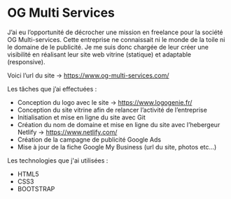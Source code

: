 # OG Multi Services

J’ai eu l’opportunité de décrocher une mission en freelance pour la société OG Multi-services. Cette entreprise ne connaissait ni le monde de la toile ni le domaine de le publicité. Je me suis donc chargée de leur créer une visibilité en réalisant leur site web vitrine (statique) et adaptable (responsive).

Voici l’url du site → https://www.og-multi-services.com/

Les tâches que j’ai effectuées :

- Conception du logo avec le site → https://www.logogenie.fr/
- Conception du site vitrine afin de relancer l’activité de l’entreprise
- Initialisation et mise en ligne du site avec Git
- Création du nom de domaine et mise en ligne du site avec l’hebergeur Netlify → https://www.netlify.com/
- Création de la campagne de publicité Google Ads
- Mise à jour de la fiche Google My Business (url du site, photos etc...)


Les technologies que j'ai utilisées : 

- HTML5
- CSS3
- BOOTSTRAP
